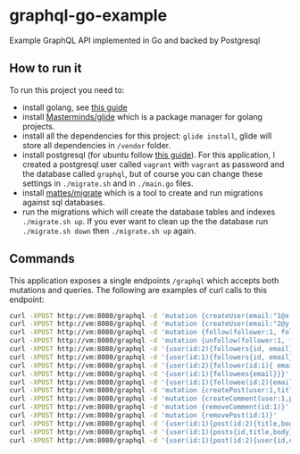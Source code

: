 # graphql-go-example

Example GraphQL API implemented in Go and backed by Postgresql

## How to run it

To run this project you need to:
- install golang, see [this guide](https://golang.org/doc/install)
- install [Masterminds/glide](https://github.com/Masterminds/glide) which is a package manager for golang projects.
- install all the dependencies for this project: `glide install`, glide will store all dependencies in `/vendor` folder.
- install postgresql (for ubuntu follow [this guide](https://help.ubuntu.com/community/PostgreSQL)). For this application, I created a postgresql user called `vagrant` with `vagrant` as password and the database called `graphql`, but of course you can change these settings in `./migrate.sh` and in `./main.go` files.
- install [mattes/migrate](https://github.com/mattes/migrate) which is a tool to create and run migrations against sql databases.
- run the migrations which will create the database tables and indexes `./migrate.sh up`. If you ever want to clean up the the database run `./migrate.sh down` then `./migrate.sh up` again.

## Commands

This application exposes a single endpoints `/graphql` which accepts both mutations and queries.
The following are examples of curl calls to this endpoint:

```bash
curl -XPOST http://vm:8080/graphql -d 'mutation {createUser(email:"1@x.co"){id, email}}'
curl -XPOST http://vm:8080/graphql -d 'mutation {createUser(email:"2@y.co"){id, email}}'
curl -XPOST http://vm:8080/graphql -d 'mutation {follow(follower:1, followee:2)}'
curl -XPOST http://vm:8080/graphql -d 'mutation {unfollow(follower:1, followee:2)}'
curl -XPOST http://vm:8080/graphql -d '{user(id:2){followers{id, email}}}'
curl -XPOST http://vm:8080/graphql -d '{user(id:1){followers{id, email}}}'
curl -XPOST http://vm:8080/graphql -d '{user(id:2){follower(id:1){ email}}}'
curl -XPOST http://vm:8080/graphql -d '{user(id:1){followees{email}}}'
curl -XPOST http://vm:8080/graphql -d '{user(id:1){followee(id:2){email}}}'
curl -XPOST http://vm:8080/graphql -d 'mutation {createPost(user:1,title:"p1",body:"b1"){id}}'
curl -XPOST http://vm:8080/graphql -d 'mutation {createComment(user:1,post:1,title:"t1",body:"b1"){id}}'
curl -XPOST http://vm:8080/graphql -d 'mutation {removeComment(id:1)}'
curl -XPOST http://vm:8080/graphql -d 'mutation {removePost(id:1)}'
curl -XPOST http://vm:8080/graphql -d '{user(id:1){post(id:2){title,body}}}'
curl -XPOST http://vm:8080/graphql -d '{user(id:1){posts{id,title,body}}}'
curl -XPOST http://vm:8080/graphql -d '{user(id:1){post(id:2){user{id,email}}}}'
```
